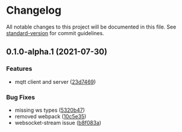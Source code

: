 # Changelog

All notable changes to this project will be documented in this file. See [standard-version](https://github.com/conventional-changelog/standard-version) for commit guidelines.

## 0.1.0-alpha.1 (2021-07-30)


### Features

* mqtt client and server ([23d7469](https://github.com/OpenHPS/openhps-mqtt/commit/23d74691e069f34a239a08444bb858ea187cce0f))


### Bug Fixes

* missing ws types ([5320b47](https://github.com/OpenHPS/openhps-mqtt/commit/5320b47eda04c660e7f4127e43adbca0691fd961))
* removed webpack ([10c5e35](https://github.com/OpenHPS/openhps-mqtt/commit/10c5e356e23bac5ce5af9640b926072f897f1cfc))
* websocket-stream issue ([b8f083a](https://github.com/OpenHPS/openhps-mqtt/commit/b8f083a6da25aec1cc551ad29e07faec0376d27d))
